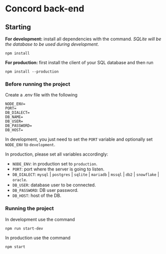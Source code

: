 # Concord back-end
## Starting
**For development:** install all dependencies with the command. _SQLite will be the database to be used during development_.
```
npm install
```

**For production:** first install the client of your SQL database and then run
```
npm install --production
```

### Before running the project
Create a .env file with the following
```
NODE_ENV=
PORT=
DB_DIALECT=
DB_NAME=
DB_USER=
DB_PASSWORD=
DB_HOST=
```

In development, you just need to set the `PORT` variable and optionally set `NODE_ENV` to `development`.

In production, please set all variables accordingly:
* `NODE_ENV`: in production set to `production`.
* `PORT`: port where the server is going to listen.
* `DB_DIALECT`: `mysql` | `postgres` | `sqlite` | `mariadb` | `mssql` | `db2` | `snowflake` | `oracle`.
* `DB_USER`: database user to be connected.
* `DB_PASSWORD`: DB user password.
* `DB_HOST`: host of the DB.

### Running the project
In development use the command
```
npm run start-dev
```

In production use the command
```
npm start
```



